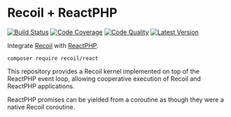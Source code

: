 # Recoil + ReactPHP

[![Build Status](http://img.shields.io/travis/recoilphp/react/master.svg?style=flat-square)](https://travis-ci.org/recoilphp/react)
[![Code Coverage](https://img.shields.io/codecov/c/github/recoilphp/react/master.svg?style=flat-square)](https://codecov.io/github/recoilphp/react)
[![Code Quality](https://img.shields.io/scrutinizer/g/recoilphp/react/master.svg?style=flat-square)](https://scrutinizer-ci.com/g/recoilphp/react/)
[![Latest Version](http://img.shields.io/packagist/v/recoil/react.svg?style=flat-square&label=semver)](https://semver.org)

Integrate [Recoil](https://github.com/recoilphp/recoil) with [ReactPHP](https://github.com/reactphp/react).

    composer require recoil/react

This repository provides a Recoil kernel implemented on top of the ReactPHP
event loop, allowing cooperative execution of Recoil and ReactPHP applications.

ReactPHP promises can be yielded from a coroutine as though they were a native
Recoil coroutine.

